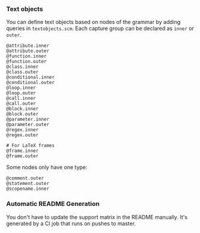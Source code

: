 
### Text objects

You can define text objects based on nodes of the grammar by adding queries in `textobjects.scm`.
Each capture group can be declared as `inner` or `outer`.

```
@attribute.inner
@attribute.outer
@function.inner
@function.outer
@class.inner
@class.outer
@conditional.inner
@conditional.outer
@loop.inner
@loop.outer
@call.inner
@call.outer
@block.inner
@block.outer
@parameter.inner
@parameter.outer
@regex.inner
@regex.outer

# For LaTeX frames
@frame.inner
@frame.outer
```

Some nodes only have one type:

```
@comment.outer
@statement.outer
@scopename.inner
```
### Automatic README Generation

You don't have to update the support matrix in the README manually.
It's generated by a CI job that runs on pushes to master.

